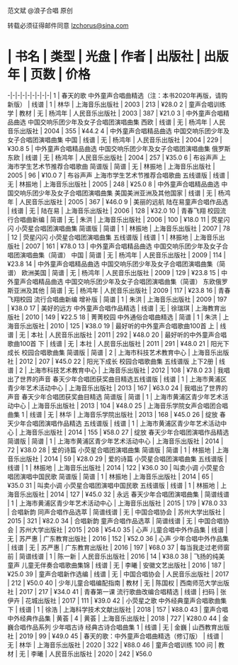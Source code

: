 范文斌 @浪子合唱 原创

转载必须征得邮件同意 lzchorus@sina.com

# | 书名 | 类型 | 光盘 | 作者 | 出版社 | 出版年 | 页数 | 价格
-|-|-|-|-|-|-|-|-|
1 | 春天的歌 中外童声合唱曲精选（注：本书2020年再版，请购新版） | 线谱 | 1 | 林华 | 上海音乐出版社 | 2003 | 213 | ¥28.0 
2 | 童声合唱训练学 | 教材 | 无 | 杨鸿年 | 人民音乐出版社 | 2003 | 387 | ¥21.0 
3 | 中外童声合唱精品曲选 中国交响乐团少年及女子合唱团演唱曲集 西欧 | 线谱 | 无 | 杨鸿年 | 人民音乐出版社 | 2004 | 355 | ¥44.2 
4 | 中外童声合唱精品曲选 中国交响乐团少年及女子合唱团演唱曲集 中国 | 线谱 | 无 | 杨鸿年 | 人民音乐出版社 | 2004 | 229 | ¥30.8 
5 | 中外童声合唱精品曲选 中国交响乐团少年及女子合唱团演唱曲集 俄罗斯东欧 | 线谱 | 无 | 杨鸿年 | 人民音乐出版社 | 2004 | 257 | ¥35.0 
6 | 布谷声声 上海市学生艺术节推荐合唱歌曲 简谱版 | 简谱 | 无 | 林振地 | 上海音乐出版社 | 2005 | 96 | ¥10.0 
7 | 布谷声声 上海市学生艺术节推荐合唱歌曲 五线谱版 | 线谱 | 无 | 林振地 | 上海音乐出版社 | 2005 | 248 | ¥25.0 
8 | 中外童声合唱精品曲选 中国交响乐团少年及女子合唱团演唱曲集 美国美洲亚洲及其他国家 | 线谱 | 无 | 杨鸿年 | 人民音乐出版社 | 2005 | 367 | ¥46.0 
9 | 美丽的远航 陆在易童声合唱作品选 | 线谱 | 无 | 陆在易 | 上海音乐出版社 | 2006 | 128 | ¥32.0 
10 | 青春飞翔 校园流行合唱曲新编 | 简谱 | 无 | 朱洪 | 上海音乐出版社 | 2006 | 100 | ¥18.0 
11 | 荧星闪闪 小荧星合唱团演唱曲集 简谱版 | 简谱 | 1 | 林振地 | 上海音乐出版社 | 2007 | 78 | 
12 | 荧星闪闪 小荧星合唱团演唱曲集 五线谱版 | 线谱 | 1 | 林振地 | 上海音乐出版社 | 2007 | 161 | ¥78.0 
13 | 中外童声合唱精品曲选 中国交响乐团少年及女子合唱团演唱曲集（简谱） 中国 | 简谱 | 无 | 杨鸿年 | 人民音乐出版社 | 2009 | 114 | ¥23.8 
14 | 中外童声合唱精品曲选 中国交响乐团少年及女子合唱团演唱曲集（简谱） 欧洲美国 | 简谱 | 无 | 杨鸿年 | 人民音乐出版社 | 2009 | 129 | ¥23.8 
15 | 中外童声合唱精品曲选 中国交响乐团少年及女子合唱团演唱曲集（简谱） 东欧俄罗斯亚洲及其他 | 简谱 | 无 | 杨鸿年 | 人民音乐出版社 | 2009 | 117 | ¥23.8 
16 | 青春飞翔校园 流行合唱曲新编 增补版 | 简谱 | 1 | 朱洪 | 上海音乐出版社 | 2009 | 197 | ¥38.0 
17 | 美好的远方 中外童声合唱作品精选 | 线谱 | 无 | 徐瑞琪 | 上海教育出版社 | 2010 | 149 | ¥22.5 
18 | 菁菁校园 中外通俗合唱曲精选 | 简谱 | 1 | 朱洪 | 上海音乐出版社 | 2010 | 125 | ¥38.0 
19 | 最好听的中外童声合唱歌曲100首 上 | 线谱 | 无 | 本社 | 人民音乐出版社 | 2011 | 292 | ¥48.0 
20 | 最好听的中外童声合唱歌曲100首 下 | 线谱 | 无 | 本社 | 人民音乐出版社 | 2011 | 291 | ¥48.0 
21 | 阳光下成长 校园合唱歌曲集 简谱版 | 简谱 | 2 | 上海市科技艺术教育中心 | 上海音乐出版社 | 2012 | 207 | ¥45.0 
22 | 阳光下成长 校园合唱歌曲集 五线谱版 上下2册 | 线谱 | 2 | 上海市科技艺术教育中心 | 上海音乐出版社 | 2012 | 108 | ¥78.0 
23 | 我唱出了世界的声音 春天少年合唱团获奖曲目精选五线谱版 | 线谱 | 1 | 上海市黄浦区青少年艺术活动中心 | 上海音乐出版社 | 2013 | 167 | ¥63.0 
24 | 我唱出了世界的声音 春天少年合唱团获奖曲目精选 简谱版 | 简谱 | 1 | 上海市黄浦区青少年艺术活动中心 | 上海音乐出版社 | 2013 | 104 | ¥48.0 
25 | 上海音乐学院女声合唱团合唱曲集 1 | 线谱 | 无 | 林华 | 上海音乐学院出版社 | 2013 | 168 | ¥45.0 
26 | 绽放 春天少年合唱团演唱作品精选 五线谱版 | 线谱 | 1 | 上海市黄浦区青少年艺术活动中心 | 上海音乐出版社 | 2014 | 155 | ¥58.0 
27 | 绽放 春天少年合唱团演唱作品精选 简谱版 | 简谱 | 1 | 上海市黄浦区青少年艺术活动中心 | 上海音乐出版社 | 2014 | 72 | ¥38.0 
28 | 爱的诗篇 小荧星合唱团演唱曲集 简谱版 | 简谱 | 1 | 林振地 | 上海音乐出版社 | 2014 | 59 | ¥28.0 
29 | 爱的诗篇 小荧星合唱团演唱曲集 五线谱版 | 线谱 | 1 | 林振地 | 上海音乐出版社 | 2014 | 122 | ¥36.0 
30 | 叫卖小调 小荧星合唱团演唱中国民歌 简谱版 | 简谱 | 1 | 林振地 | 上海音乐出版社 | 2014 | 65 | ¥35.0 
31 | 叫卖小调 小荧星合唱团演唱中国民歌 五线谱版 | 线谱 | 1 | 林振地 | 上海音乐出版社 | 2014 | 127 | ¥45.0 
32 | 永远 春天少年合唱团演唱曲集 | 简谱线谱 | 1 | 上海市黄浦区青少年艺术活动中心 | 上海音乐出版社 | 2015 | 179 | ¥78.0 
33 | 合唱新韵 同声合唱作品选萃 | 简谱线谱 | 无 | 中国合唱协会 | 苏州大学出版社 | 2015 | 321 | ¥82.0 
34 | 合唱新韵 童声合唱作品选萃 | 简谱线谱 | 无 | 中国合唱协会 | 苏州大学出版社 | 2015 | 208 | ¥54.0 
35 | 心声 儿童合唱中外作品集 | 线谱 | 无 | 苏严惠 | 广东教育出版社 | 2016 | 152 | ¥52.0 
36 | 心声 少年合唱中外作品集 | 线谱 | 无 | 苏严惠 | 广东教育出版社 | 2016 | 197 | ¥68.0 
37 | 每当我走过老师窗前 | 简谱线谱 | 1 | 陈一新 | 人民音乐出版社 | 2016 | 14 | ¥38.0 
38 | 飞扬的纯美童声 儿童无伴奏合唱歌曲集锦 | 线谱 | 无 | 李曦 | 安徽文艺出版社 | 2016 | 187 | ¥25.0 
39 | 童声合唱新作选编 | 线谱 | 无 | 中国合唱协会 | 人民音乐出版社 | 2017 | 212 | ¥50.0 
40 | 少年儿童合唱编配指南 | 教材 | 无 | 陈国权 | 西南师范大学出版社 | 2017 | 217 | ¥34.0 
41 | 青春第一课 流行歌曲改编合唱精选 | 线谱 | 扫码 | 张伊卉 | 花城出版社 | 2017 | 111 | ¥39.0 
42 | 小荧星之歌 中外经典童声合唱歌曲集 下 | 线谱 | 1 | 徐浩 | 上海科学技术文献出版社 | 2018 | 157 | ¥88.0 
43 | 童声合唱 中外经典作品集 | 黄荟 | 4 | 黄荟 | 上海音乐出版社 | 2018 | 727 | ¥280.0 
44 | 金巍合唱作品系列 少年唱古诗 经典古诗合唱曲集 1 | 线谱 | 无 | 金巍 | 山西教育出版社 | 2019 | 99 | ¥49.0 
45 | 春天的歌：中外童声合唱曲精选（修订版） | 线谱 | 无 | 林华 | 上海音乐出版社 | 2020 | 322 | ¥88.0 
46 | 童声合唱训练 100 问 | 教材 | 无 | 李曦 | 人民音乐出版社 | 2020 | 242 | ¥56.0 
